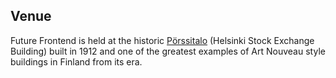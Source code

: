## Venue

Future Frontend is held at the historic [Pörssitalo](http://porssitalo.fi/) (Helsinki Stock Exchange Building) built in 1912 and one of the greatest examples of Art Nouveau style buildings in Finland from its era.
